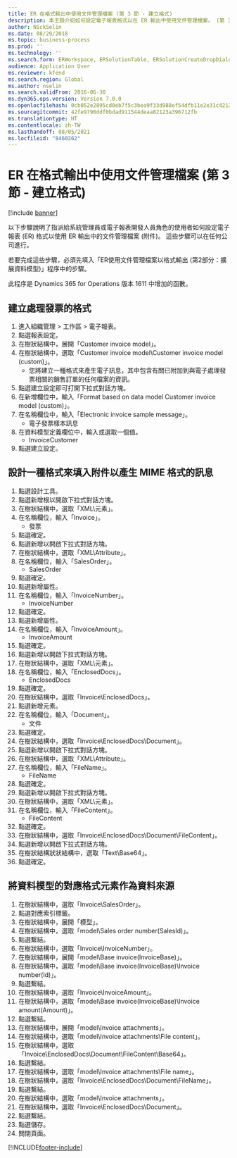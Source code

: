 ```yaml
---
title: ER 在格式輸出中使用文件管理檔案 (第 3 節 - 建立格式)
description: 本主題介紹如何設定電子報表格式以在 ER 輸出中使用文件管理檔案。 (第 3 節)
author: NickSelin
ms.date: 08/29/2018
ms.topic: business-process
ms.prod: ''
ms.technology: ''
ms.search.form: ERWorkspace, ERSolutionTable, ERSolutionCreateDropDialog, EROperationDesigner, ERComponentTypeDropDialog
audience: Application User
ms.reviewer: kfend
ms.search.region: Global
ms.author: nselin
ms.search.validFrom: 2016-06-30
ms.dyn365.ops.version: Version 7.0.0
ms.openlocfilehash: 0cb052e2895cd0eb7f5c3bea9f33d988ef54dfb11e2e31c4212706b7fdaada79
ms.sourcegitcommit: 42fe9790ddf0bdad911544deaa82123a396712fb
ms.translationtype: HT
ms.contentlocale: zh-TW
ms.lasthandoff: 08/05/2021
ms.locfileid: "8460262"
---
```

# <a name="er-use-document-management-files-in-format-outputs-part-3---create-format"></a>ER 在格式輸出中使用文件管理檔案 (第 3 節 - 建立格式)

[!include [banner](../../includes/banner.md)]

以下步驟說明了指派給系統管理員或電子報表開發人員角色的使用者如何設定電子報表 (ER) 格式以使用 ER 輸出中的文件管理檔案 (附件)。 這些步驟可以在任何公司進行。

若要完成這些步驟，必須先填入「ER使用文件管理檔案以格式輸出 (第2部分：擴展資料模型)」程序中的步驟。

此程序是 Dynamics 365 for Operations 版本 1611 中增加的函數。


## <a name="create-a-format-to-process-invoices"></a>建立處理發票的格式
1. 進入組織管理 > 工作區 > 電子報表。
2. 點選報表設定。
3. 在樹狀結構中，展開「Customer invoice model」。
4. 在樹狀結構中，選取「Customer invoice model\Customer invoice model (custom)」。
    * 您將建立一種格式來產生電子訊息，其中包含有關已附加到與電子處理發票相關的銷售訂單的任何檔案的資訊。  
5. 點選建立設定即可打開下拉式對話方塊。
6. 在新增欄位中，輸入「Format based on data model Customer invoice model (custom)」。
7. 在名稱欄位中，輸入「Electronic invoice sample message」。
    * 電子發票樣本訊息  
8. 在資料模型定義欄位中，輸入或選取一個值。
    * InvoiceCustomer  
9. 點選建立設定。

## <a name="design-a-format-to-populate-attachments-into-generating-a-message-in-mime-format"></a>設計一種格式來填入附件以產生 MIME 格式的訊息
1. 點選設計工具。
2. 點選新增根以開啟下拉式對話方塊。
3. 在樹狀結構中，選取「XML\元素」。
4. 在名稱欄位，輸入「Invoice」。
    * 發票  
5. 點選確定。
6. 點選新增以開啟下拉式對話方塊。
7. 在樹狀結構中，選取「XML\Attribute」。
8. 在名稱欄位，輸入「SalesOrder」。
    * SalesOrder  
9. 點選確定。
10. 點選新增屬性。
11. 在名稱欄位，輸入「InvoiceNumber」。
    * InvoiceNumber  
12. 點選確定。
13. 點選新增屬性。
14. 在名稱欄位，輸入「InvoiceAmount」。
    * InvoiceAmount  
15. 點選確定。
16. 點選新增以開啟下拉式對話方塊。
17. 在樹狀結構中，選取「XML\元素」。
18. 在名稱欄位，輸入「EnclosedDocs」。
    * EnclosedDocs  
19. 點選確定。
20. 在樹狀結構中，選取「Invoice\EnclosedDocs」。
21. 點選新增元素。
22. 在名稱欄位，輸入「Document」。
    * 文件  
23. 點選確定。
24. 在樹狀結構中，選取「Invoice\EnclosedDocs\Document」。
25. 點選新增以開啟下拉式對話方塊。
26. 在樹狀結構中，選取「XML\Attribute」。
27. 在名稱欄位，輸入「FileName」。
    * FileName  
28. 點選確定。
29. 點選新增以開啟下拉式對話方塊。
30. 在樹狀結構中，選取「XML\元素」。
31. 在名稱欄位，輸入「FileContent」。
    * FileContent  
32. 點選確定。
33. 在樹狀結構中，選取「Invoice\EnclosedDocs\Document\FileContent」。
34. 點選新增以開啟下拉式對話方塊。
35. 在樹狀結構狀狀結構中，選取「Text\Base64」。
36. 點選確定。

## <a name="map-format-elements-to-data-model-as-data-source"></a>將資料模型的對應格式元素作為資料來源
1. 在樹狀結構中，選取「Invoice\SalesOrder」。
2. 點選對應索引標籤。
3. 在樹狀結構中，展開「模型」。
4. 在樹狀結構中，選取「model\Sales order number(SalesId)」。
5. 點選繫結。
6. 在樹狀結構中，選取「Invoice\InvoiceNumber」。
7. 在樹狀結構中，展開「model\Base invoice(InvoiceBase)」。
8. 在樹狀結構中，選取「model\Base invoice(InvoiceBase)\Invoice number(Id)」。
9. 點選繫結。
10. 在樹狀結構中，選取「Invoice\InvoiceAmount」。
11. 在樹狀結構中，選取「model\Base invoice(InvoiceBase)\Invoice amount(Amount)」。
12. 點選繫結。
13. 在樹狀結構中，展開「model\Invoice attachments」。
14. 在樹狀結構中，選取「model\Invoice attachments\File content」。
15. 在樹狀結構中，選取「Invoice\EnclosedDocs\Document\FileContent\Base64」。
16. 點選繫結。
17. 在樹狀結構中，選取「model\Invoice attachments\File name」。
18. 在樹狀結構中，選取「Invoice\EnclosedDocs\Document\FileName」。
19. 點選繫結。
20. 在樹狀結構中，選取「model\Invoice attachments」。
21. 在樹狀結構中，選取「Invoice\EnclosedDocs\Document」。
22. 點選繫結。
23. 點選儲存。
24. 關閉頁面。



[!INCLUDE[footer-include](../../../../includes/footer-banner.md)]